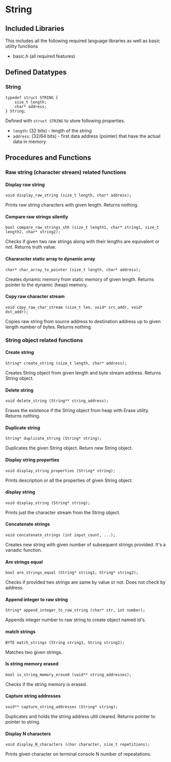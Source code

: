 # String

## Included Libraries

This includes all the following required language libraries as well as basic utility functions

- basic.h (all required features)

## Defined Datatypes

### String

```
typedef struct STRING {
	size_t length;
	char* address;
} String;
```

Defined with `struct STRING` to store following properties.

- `length`: (32 bits) - length of the string
- `address`: (32/64 bits) - first data address (pointer) that have the actual data in memory

## Procedures and Functions

### Raw string (character stream) related functions

#### Display raw string

`void display_raw_string (size_t length, char* address);`

Prints raw string characters with given length.
Returns nothing.

#### Compare raw strings silently

`bool compare_raw_strings_shh (size_t length1, char* string1, size_t length2, char* string2);`

Checks if given two raw strings along with their lengths are equivalent or not.
Returns truth value.

#### Chararacter static array to dynamic array

`char* char_array_to_pointer (size_t length, char* address);`

Creates dynamic memory from static memory of given length.
Returns pointer to the dynamic (heap) memory.

#### Copy raw character stream

`void copy_raw_char_stream (size_t len, void* src_addr, void* dst_addr);`

Copies raw string from source address to destination address up to given length number of bytes.
Returns nothing.

### String object related functions

#### Create string

`String* create_string (size_t length, char* address);`

Creates String object from given length and byte stream address.
Returns String object.

#### Delete string

`void delete_string (String** string_address);`

Erases the existence if the String object from heap with Erase utility.
Returns nothing.

#### Duplicate string

`String* duplicate_string (String* string);`

Duplicates the given String object.
Return new String object.

#### Display string properties

`void display_string_properties (String* string);`

Prints description or all the properties of given String object.

#### display string

`void display_string (String* string);`

Prints just the character stream from the String object.

#### Concatenate strings

`void concatenate_strings (int input_count, ...);`

Creates new string with given number of subsequent strings provided. It's a variadic function.

#### Are strings equal

`bool are_strings_equal (String* string1, String* string2);`

Checks if provided two strings are same by value or not.
Does not check by address.

#### Append integer to raw string

`String* append_integer_to_raw_string (char* str, int number);`

Appends integer number to raw string to create object named id's.

#### match strings

`BYTE match_strings (String string1, String string2);`

Matches two given strings.

#### Is string memory erased

`bool is_string_memory_erased (void** string_addresses);`

Checks if the string memory is erased.

#### Capture string addresses

`void** capture_string_addresses (String* string);`

Duplicates and holds the string address ultil cleared.
Returns pointer to pointer to string.

#### Display N characters

`void display_N_characters (char character, size_t repetitions);`

Prints given character on terminal console N number of repeatations.

